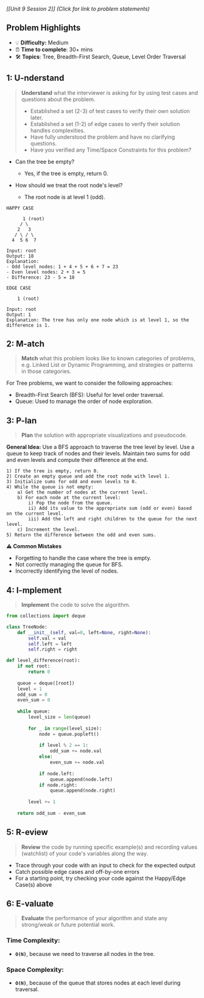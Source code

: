 *[[Unit 9 Session 2]] (Click for link to problem statements)*

## Problem Highlights

* 💡 **Difficulty:** Medium
* ⏰ **Time to complete**: 30+ mins
* 🛠️ **Topics**: Tree, Breadth-First Search, Queue, Level Order Traversal
    
## 1: U-nderstand
 
> **Understand** what the interviewer is asking for by using test cases and questions about the problem.
> - Established a set (2-3) of test cases to verify their own solution later.
> - Established a set (1-2) of edge cases to verify their solution handles complexities.
> - Have fully understood the problem and have no clarifying questions.
> - Have you verified any Time/Space Constraints for this problem?

- Can the tree be empty?
    - Yes, if the tree is empty, return 0.

- How should we treat the root node's level?
    - The root node is at level 1 (odd).

```
HAPPY CASE

      1 (root)
     / \
    2   3
   / \ / \
  4  5 6  7

Input: root
Output: 18
Explanation: 
- Odd level nodes: 1 + 4 + 5 + 6 + 7 = 23
- Even level nodes: 2 + 3 = 5
- Difference: 23 - 5 = 18
```
```
EDGE CASE

    1 (root)

Input: root
Output: 1
Explanation: The tree has only one node which is at level 1, so the difference is 1.
```
    
## 2: M-atch

> **Match** what this problem looks like to known categories of problems, e.g. Linked List or Dynamic Programming, and strategies or patterns in those categories.

For Tree problems, we want to consider the following approaches:

- Breadth-First Search (BFS): Useful for level order traversal.
- Queue: Used to manage the order of node exploration.

## 3: P-lan

> **Plan** the solution with appropriate visualizations and pseudocode.

**General Idea:** Use a BFS approach to traverse the tree level by level. Use a queue to keep track of nodes and their levels. Maintain two sums for odd and even levels and compute their difference at the end.

```
1) If the tree is empty, return 0.
2) Create an empty queue and add the root node with level 1.
3) Initialize sums for odd and even levels to 0.
4) While the queue is not empty:
    a) Get the number of nodes at the current level.
    b) For each node at the current level:
        i) Pop the node from the queue.
        ii) Add its value to the appropriate sum (odd or even) based on the current level.
        iii) Add the left and right children to the queue for the next level.
    c) Increment the level.
5) Return the difference between the odd and even sums.
```

**⚠️ Common Mistakes**

- Forgetting to handle the case where the tree is empty.
- Not correctly managing the queue for BFS.
- Incorrectly identifying the level of nodes.

## 4: I-mplement

> **Implement** the code to solve the algorithm.

```python
from collections import deque

class TreeNode:
    def __init__(self, val=0, left=None, right=None):
        self.val = val
        self.left = left
        self.right = right

def level_difference(root):
    if not root:
        return 0
    
    queue = deque([root])
    level = 1
    odd_sum = 0
    even_sum = 0
    
    while queue:
        level_size = len(queue)
        
        for _ in range(level_size):
            node = queue.popleft()
            
            if level % 2 == 1:
                odd_sum += node.val
            else:
                even_sum += node.val
            
            if node.left:
                queue.append(node.left)
            if node.right:
                queue.append(node.right)
        
        level += 1
    
    return odd_sum - even_sum
```
 
## 5: R-eview

> **Review** the code by running specific example(s) and recording values (watchlist) of your code's variables along the way.

- Trace through your code with an input to check for the expected output
- Catch possible edge cases and off-by-one errors
- For a starting point, try checking your code against the Happy/Edge Case(s) above

## 6: E-valuate

> **Evaluate** the performance of your algorithm and state any strong/weak or future potential work.

### Time Complexity: 
- **`O(N)`**, because we need to traverse all nodes in the tree.

### Space Complexity:
- **`O(N)`**, because of the queue that stores nodes at each level during traversal.